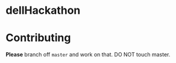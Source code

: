 # dellHackathon



# Contributing
**Please** branch off `master` and work on that. DO NOT touch master.
